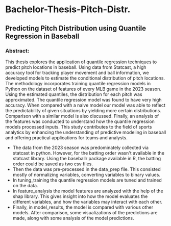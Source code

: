 # Bachelor-Thesis-Pitch-Distr.
## Predicting Pitch Distribution using Quantile Regression in Baseball

### Abstract: 
This thesis explores the application of quantile regression techniques to predict pitch locations in baseball. Using data from Statcast, a high accuracy tool for tracking player movement and ball information, we developed models to estimate the conditional distribution of pitch locations. The methodology incorporates training quantile regression models in Python on the dataset of features of every MLB game in the 2023 season. Using the estimated quantiles, the distribution for each pitch was approximated. The quantile regression model was found to have very high accuracy. When compared with a naive model our model was able to reflect the predictability of given situations by yielding more certain distributions. Comparison with a similar model is also discussed. Finally, an analysis of the features was conducted to understand how the quantile regression models processed inputs. This study contributes to the field of sports analytics by enhancing the understanding of predictive modeling in baseball and offering practical applications for teams and analysts.



- The data from the 2023 season was predominately collected via statcast in python. However, for the batting order wasn't available in the statcast library. Using the baseballr package available in R, the batting order could be saved as two csv files. 
- Then the data was pre-processed in the data_prep file. This consisted mostly of normalizing variables, converting variables to binary values. 
- In tuning_training the quantile regression models are tuned and trained on the data.
- In feature_analysis the model features are analyzed with the help of the shap library. This gives insight into how the model evaluates the different variables, and how the variables may interact with each other.
- Finally, in model_results, the model is compared with various other models. After comparison, some visualizations of the predictions are made, along with some analysis of the model predictions. 